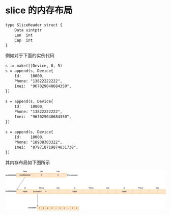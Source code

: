 
# slice 的内存布局

```
type SliceHeader struct {
	Data uintptr
	Len  int
	Cap  int
}
```

例如对于下面的实例代码

```
s := make([]Device, 0, 5)
s = append(s, Device{
    Id:    10000,
    Phone: "13822222222",
    Imei:  "967029040684350",
})

s = append(s, Device{
    Id:    10000,
    Phone: "13822222222",
    Imei:  "967029040684350",
})

s = append(s, Device{
    Id:    10000,
    Phone: "18938303322",
    Imei:  "879718719874831738",
})
```

其内存布局如下图所示

![](slice.png)

